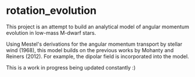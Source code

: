 # rotation_evolution

This project is an attempt to build an analytical model of angular momentum evolution in low-mass M-dwarf stars. 

Using Mestel's derivations for the angular momentum transport by stellar wind (1968), this model builds on the previous works by Mohanty and Reiners (2012). For example, the dipolar field is incorporated into the model.

This is a work in progress being updated constantly :)
